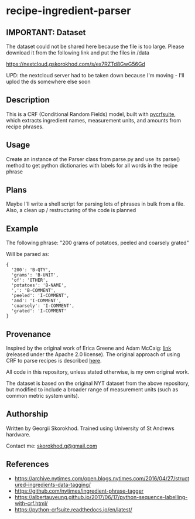 # recipe-ingredient-parser

## IMPORTANT: Dataset
The dataset could not be shared here because the file is too large.
Please download it from the following link and put the files in /data

https://nextcloud.gskorokhod.com/s/ex7RZTd8GwG56Gd

UPD: the nextcloud server had to be taken down because I'm moving - I'll uplod the ds somewhere else soon

## Description
This is a CRF (Conditional Random Fields) model, built with [pycrfsuite](https://python-crfsuite.readthedocs.io/en/latest/),
which extracts ingredient names, measurement units, and amounts from recipe phrases.

## Usage
Create an instance of the Parser class from parse.py and use its
parse() method to get python dictionaries with labels for all words in the recipe phrase

## Plans
Maybe I'll write a shell script for parsing lots of phrases in bulk from a file.
Also, a clean up / restructuring of the code is planned

## Example
The following phrase:
"200 grams of potatoes, peeled and coarsely grated"

Will be parsed as:
```
{
  '200': 'B-QTY',
  'grams': 'B-UNIT',
  'of': 'OTHER',
  'potatoes': 'B-NAME',
  ',': 'B-COMMENT',
  'peeled': 'I-COMMENT',
  'and': 'I-COMMENT',
  'coarsely': 'I-COMMENT',
  'grated': 'I-COMMENT'
}
```

## Provenance
Inspired by the original work of Erica Greene and Adam McCaig: [link](https://github.com/nytimes/ingredient-phrase-tagger)
(released under the Apache 2.0 license).
The original approach of using CRF to parse recipes is described [here](https://archive.nytimes.com/open.blogs.nytimes.com/2016/04/27/structured-ingredients-data-tagging/).

All code in this repository, unless stated otherwise, is my own original work.

The dataset is based on the original NYT dataset from the above repository, but modified to include a broader range of measurement units
(such as common metric system units).

## Authorship
Written by Georgii Skorokhod.
Trained using University of St Andrews hardware.

Contact me: skorokhod.g@gmail.com

## References
- https://archive.nytimes.com/open.blogs.nytimes.com/2016/04/27/structured-ingredients-data-tagging/
- https://github.com/nytimes/ingredient-phrase-tagger
- https://albertauyeung.github.io/2017/06/17/python-sequence-labelling-with-crf.html/
- https://python-crfsuite.readthedocs.io/en/latest/
